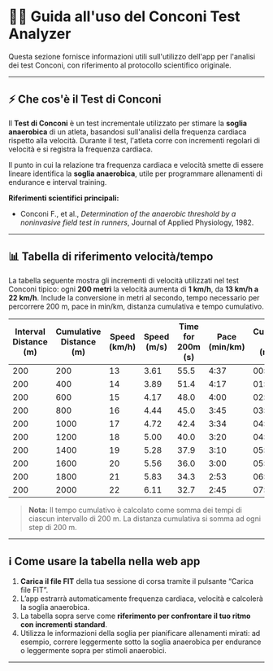 # 🏃‍♂️ Guida all'uso del Conconi Test Analyzer

Questa sezione fornisce informazioni utili sull'utilizzo dell'app per l'analisi dei test Conconi, con riferimento al protocollo scientifico originale.  

---

## ⚡ Che cos'è il Test di Conconi

Il **Test di Conconi** è un test incrementale utilizzato per stimare la **soglia anaerobica** di un atleta, basandosi sull'analisi della frequenza cardiaca rispetto alla velocità. Durante il test, l'atleta corre con incrementi regolari di velocità e si registra la frequenza cardiaca.  

Il punto in cui la relazione tra frequenza cardiaca e velocità smette di essere lineare identifica la **soglia anaerobica**, utile per programmare allenamenti di endurance e interval training.

**Riferimenti scientifici principali:**

- Conconi F., et al., *Determination of the anaerobic threshold by a noninvasive field test in runners*, Journal of Applied Physiology, 1982.  

---

## 📊 Tabella di riferimento velocità/tempo

La tabella seguente mostra gli incrementi di velocità utilizzati nel test Conconi tipico: ogni **200 metri** la velocità aumenta di **1 km/h**, da **13 km/h a 22 km/h**. Include la conversione in metri al secondo, tempo necessario per percorrere 200 m, pace in min/km, distanza cumulativa e tempo cumulativo.

| Interval Distance (m) | Cumulative Distance (m) | Speed (km/h) | Speed (m/s) | Time for 200m (s) | Pace (min/km) | Cumulative Time (mm:ss) |
|----------------------|------------------------|--------------|-------------|------------------|---------------|------------------------|
| 200                  | 200                    | 13           | 3.61        | 55.5             | 4:37          | 00:55                  |
| 200                  | 400                    | 14           | 3.89        | 51.4             | 4:17          | 01:46                  |
| 200                  | 600                    | 15           | 4.17        | 48.0             | 4:00          | 02:34                  |
| 200                  | 800                    | 16           | 4.44        | 45.0             | 3:45          | 03:19                  |
| 200                  | 1000                   | 17           | 4.72        | 42.4             | 3:34          | 04:01                  |
| 200                  | 1200                   | 18           | 5.00        | 40.0             | 3:20          | 04:41                  |
| 200                  | 1400                   | 19           | 5.28        | 37.9             | 3:10          | 05:19                  |
| 200                  | 1600                   | 20           | 5.56        | 36.0             | 3:00          | 05:55                  |
| 200                  | 1800                   | 21           | 5.83        | 34.3             | 2:53          | 06:29                  |
| 200                  | 2000                   | 22           | 6.11        | 32.7             | 2:45          | 07:02                  |

> **Nota:** Il tempo cumulativo è calcolato come somma dei tempi di ciascun intervallo di 200 m. La distanza cumulativa si somma ad ogni step di 200 m.

---

## ℹ️ Come usare la tabella nella web app

1. **Carica il file FIT** della tua sessione di corsa tramite il pulsante “Carica file FIT”.  
2. L’app estrarrà automaticamente frequenza cardiaca, velocità e calcolerà la soglia anaerobica.  
3. La tabella sopra serve come **riferimento per confrontare il tuo ritmo con incrementi standard**.  
4. Utilizza le informazioni della soglia per pianificare allenamenti mirati: ad esempio, correre leggermente sotto la soglia anaerobica per endurance o leggermente sopra per stimoli anaerobici.

---
